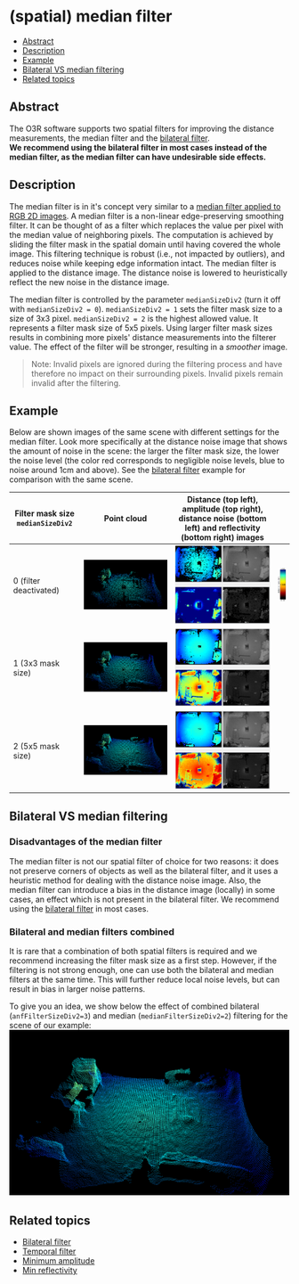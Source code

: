 # (spatial) median filter

* [Abstract](#abstract)
* [Description](#description)
* [Example](#example)
* [Bilateral VS median filtering](#bilateral-vs-median-filtering)
* [Related topics](#related-topics)
## Abstract
The O3R software supports two spatial filters for improving the distance measurements, the median filter and the [bilateral filter](bilateralFilter.md).   
**We recommend using the bilateral filter in most cases instead of the median filter, as the median filter can have undesirable side effects.**

## Description

The median filter is in it's concept very similar to a [median filter applied to RGB 2D images](https://en.wikipedia.org/wiki/Median_filter). A median filter is a non-linear edge-preserving smoothing filter. It can be thought of as a filter which replaces the value per pixel with the median value of neighboring pixels. The computation is achieved by sliding the filter mask in the spatial domain until having covered the whole image. 
This filtering technique is robust (i.e., not impacted by outliers), and reduces noise while keeping edge information intact. 
The median filter is applied to the distance image. The distance noise is lowered to heuristically reflect the new noise in the distance image.



The median filter is controlled by the parameter `medianSizeDiv2` (turn it off with 
`medianSizeDiv2 = 0`). 
`medianSizeDiv2 = 1` sets the filter mask size to a size of 3x3 pixel.
`medianSizeDiv2 = 2` is the highest allowed value. It represents a filter mask size of 5x5 pixels.
Using larger filter mask sizes results in combining more pixels' distance measurements into the filterer value. The effect of the filter will be stronger, resulting in a *smoother* image.

>Note: Invalid pixels are ignored during the filtering process and have therefore no impact on their surrounding pixels. Invalid pixels remain invalid after the filtering. 
 

## Example
Below are shown images of the same scene with different settings for the median filter. Look more specifically at the distance noise image that shows the amount of noise in the scene: the larger the filter mask size, the lower the noise level (the color red corresponds to negligible noise levels, blue to noise around 1cm and above). See the [bilateral filter](bilateralFilter.md) example for comparison with the same scene.

| Filter mask size `medianSizeDiv2`| Point cloud| Distance (top left), amplitude (top right), distance noise (bottom left) and reflectivity (bottom right) images| |
|--|--|--|--|
| 0 (filter deactivated)| ![medianSizeDiv2_0_value](./resources/medianSizeDiv2_0.png "3D point cloud without spatial filtering / median filter switched off")| ![medianSizeDiv2_0_value](./resources/medianSizeDiv2_0_imgs.png "distance, amplitude, distance noise, and reflectivity images without spatial filtering / median filter switched off")| ![color bar for noise image](resources/color_bar_noise.png)|
| 1 (3x3 mask size)| ![medianSizeDiv2_1_value](./resources/medianSizeDiv2_1.png "3D point cloud with spatial filtering: median filter mask set to 3x3 pixel neighbourhood")| ![medianSizeDiv2_0_value](./resources/medianSizeDiv2_1_imgs.png "distance, amplitude, distance noise, and reflectivity images with spatial filtering: median filter mask set to 3x3 pixel neighbourhood")| |
| 2 (5x5 mask size)| ![medianSizeDiv2_2_value](./resources/medianSizeDiv2_2.png "3D point cloud with spatial filtering: median filter mask set to 5x5 pixel neighbourhood")| ![medianSizeDiv2_0_value](./resources/medianSizeDiv2_2_imgs.png "distance, amplitude, distance noise, and reflectivity images with spatial filtering: median filter mask set to 5x5 pixel neighbourhood")| |


## Bilateral VS median filtering
### Disadvantages of the median filter
The median filter is not our spatial filter of choice for two reasons: it does not preserve corners of objects as well as the bilateral filter, and it uses a heuristic method for dealing with the distance noise image. Also, the median filter can introduce a bias in the distance image (locally) in some cases, an effect which is not present in the bilateral filter.
We recommend using the [bilateral filter](bilateralFilter.md) in most cases.

### Bilateral and median filters combined
It is rare that a combination of both spatial filters is required and we recommend increasing the filter mask size as a first step. However, if the filtering is not strong enough, one can use both the bilateral and median filters at the same time. This will further reduce local noise levels, but can result in bias in larger noise patterns. 

To give you an idea, we show below the effect of combined bilateral (`anfFilterSizeDiv2=3`) and median (`medianFilterSizeDiv2=2`) filtering for the scene of our example:
![bilateral3_median2](./resources/bilateral3_median2.png "3D point cloud with heavy spatial filtering: median filter mask set to 5x5 pixel neighbourhood, bilateral filter mask set to 7x7 pixel neighbourhood")   
 
## Related topics
+ [Bilateral filter](bilateralFilter.md)
+ [Temporal filter](INSERT-LINK)
+ [Minimum amplitude](minAmplitude.md)
+ [Min reflectivity](INSERT-LINK)





